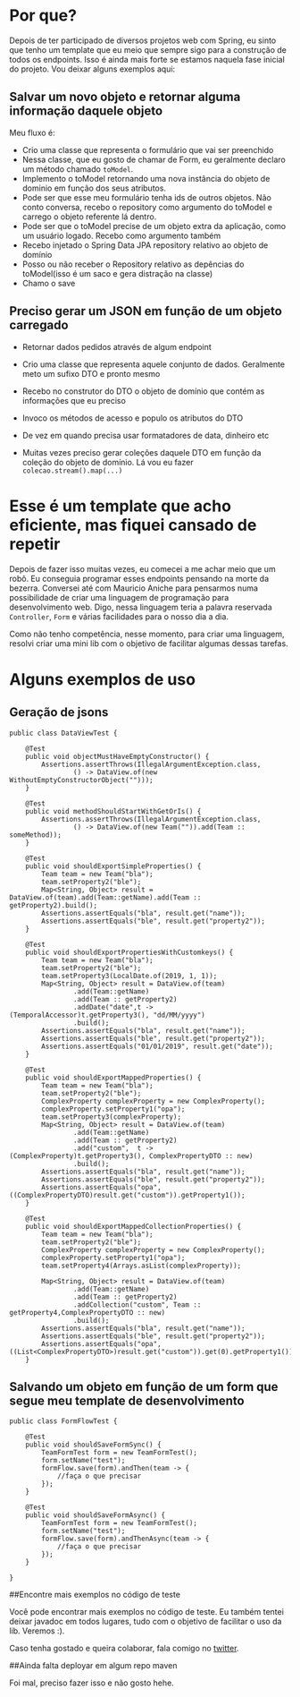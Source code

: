# Por que?

Depois de ter participado de diversos projetos web com Spring, eu sinto que tenho um template que eu meio que sempre sigo
para a construção de todos os endpoints. Isso é ainda mais forte se estamos naquela fase inicial do projeto. Vou deixar
alguns exemplos aqui:

## Salvar um novo objeto e retornar alguma informação daquele objeto

Meu fluxo é:

* Crio uma classe que representa o formulário que vai ser preenchido
* Nessa classe, que eu gosto de chamar de Form, eu geralmente declaro um método chamado ```toModel```. 
* Implemento o toModel retornando uma nova instância do objeto de dominio em função dos seus atributos.
* Pode ser que esse meu formulário tenha ids de outros objetos. Não conto conversa, recebo o repository como argumento
do toModel e carrego o objeto referente lá dentro.
* Pode ser que o toModel precise de um objeto extra da aplicação, como um usuário logado. Recebo como argumento também
* Recebo injetado o Spring Data JPA repository relativo ao objeto de domínio
* Posso ou não receber o Repository relativo as depências do toModel(isso é um saco e gera distração na classe)
* Chamo o save

## Preciso gerar um JSON em função de um objeto carregado

* Retornar dados pedidos através de algum endpoint

* Crio uma classe que representa aquele conjunto de dados. Geralmente meto um sufixo DTO e pronto mesmo
* Recebo no construtor do DTO o objeto de domínio que contém as informações que eu preciso
* Invoco os métodos de acesso e populo os atributos do DTO
* De vez em quando precisa usar formatadores de data, dinheiro etc
* Muitas vezes preciso gerar coleções daquele DTO em função da coleção do objeto de domínio. Lá vou eu fazer 
  ```colecao.stream().map(...)```
  
# Esse é um template que acho eficiente, mas fiquei cansado de repetir

Depois de fazer isso muitas vezes, eu comecei a me achar meio que um robô. Eu conseguia programar esses endpoints
pensando na morte da bezerra. Conversei até com Mauricio Aniche para pensarmos numa possibilidade de criar uma 
linguagem de programação para desenvolvimento web. Digo, nessa linguagem teria a palavra reservada ```Controller```,
```Form``` e várias facilidades para o nosso dia a dia. 

Como não tenho competência, nesse momento, para criar uma linguagem, resolvi criar uma mini lib com o objetivo de facilitar
algumas dessas tarefas. 

# Alguns exemplos de uso

## Geração de jsons

```
public class DataViewTest {

	@Test
	public void objectMustHaveEmptyConstructor() {
		Assertions.assertThrows(IllegalArgumentException.class,
				() -> DataView.of(new WithoutEmptyConstructorObject("")));
	}
	
	@Test
	public void methodShouldStartWithGetOrIs() {
		Assertions.assertThrows(IllegalArgumentException.class,
				() -> DataView.of(new Team("")).add(Team :: someMethod));		
	}
	
	@Test
	public void shouldExportSimpleProperties() {
		Team team = new Team("bla");
		team.setProperty2("ble");
		Map<String, Object> result = DataView.of(team).add(Team::getName).add(Team :: getProperty2).build();
		Assertions.assertEquals("bla", result.get("name"));
		Assertions.assertEquals("ble", result.get("property2"));
	}
	
	@Test
	public void shouldExportPropertiesWithCustomkeys() {
		Team team = new Team("bla");
		team.setProperty2("ble");
		team.setProperty3(LocalDate.of(2019, 1, 1));
		Map<String, Object> result = DataView.of(team)
				.add(Team::getName)
				.add(Team :: getProperty2)
				.addDate("date",t -> (TemporalAccessor)t.getProperty3(), "dd/MM/yyyy")
				.build();
		Assertions.assertEquals("bla", result.get("name"));
		Assertions.assertEquals("ble", result.get("property2"));
		Assertions.assertEquals("01/01/2019", result.get("date"));
	}
	
	@Test
	public void shouldExportMappedProperties() {
		Team team = new Team("bla");
		team.setProperty2("ble");
		ComplexProperty complexProperty = new ComplexProperty();
		complexProperty.setProperty1("opa");
		team.setProperty3(complexProperty);
		Map<String, Object> result = DataView.of(team)
				.add(Team::getName)
				.add(Team :: getProperty2)
				.add("custom",  t -> (ComplexProperty)t.getProperty3(), ComplexPropertyDTO :: new)
				.build();
		Assertions.assertEquals("bla", result.get("name"));
		Assertions.assertEquals("ble", result.get("property2"));
		Assertions.assertEquals("opa", ((ComplexPropertyDTO)result.get("custom")).getProperty1());
	}
	
	@Test
	public void shouldExportMappedCollectionProperties() {
		Team team = new Team("bla");
		team.setProperty2("ble");
		ComplexProperty complexProperty = new ComplexProperty();
		complexProperty.setProperty1("opa");
		team.setProperty4(Arrays.asList(complexProperty));
		
		Map<String, Object> result = DataView.of(team)
				.add(Team::getName)
				.add(Team :: getProperty2)
				.addCollection("custom", Team :: getProperty4,ComplexPropertyDTO :: new)
				.build();
		Assertions.assertEquals("bla", result.get("name"));
		Assertions.assertEquals("ble", result.get("property2"));
		Assertions.assertEquals("opa", ((List<ComplexPropertyDTO>)result.get("custom")).get(0).getProperty1());
	}

```

## Salvando um objeto em função de um form que segue meu template de desenvolvimento

```
public class FormFlowTest {

	@Test
	public void shouldSaveFormSync() {
		TeamFormTest form = new TeamFormTest();
		form.setName("test");
		formFlow.save(form).andThen(team -> {
			//faça o que precisar
		});
	}
	
	@Test
	public void shouldSaveFormAsync() {
		TeamFormTest form = new TeamFormTest();
		form.setName("test");
		formFlow.save(form).andThenAsync(team -> {
			//faça o que precisar
		});
	}	
	
}

```

##Encontre mais exemplos no código de teste

Você pode encontrar mais exemplos no código de teste. Eu também tentei deixar javadoc em todos lugares, tudo com o objetivo
de facilitar o uso da lib. Veremos :). 

Caso tenha gostado e queira colaborar, fala comigo no <a href="https://twitter.com/alberto_souza">twitter</a>.

##Ainda falta deployar em algum repo maven

Foi mal, preciso fazer isso e não gosto hehe.  
  

  

